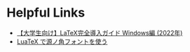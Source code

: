 # Helpful Links

* [【大学生向け】LaTeX完全導入ガイド Windows編 (2022年)](https://qiita.com/passive-radio/items/623c9a35e86b6666b89e)
* [LuaTeX で源ノ角フォントを使う](https://suikaba.hatenablog.com/entry/202002/02/014241)

